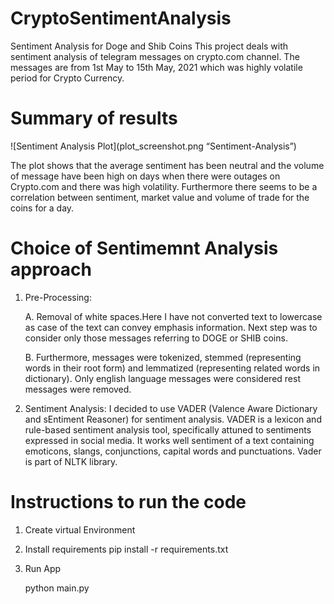 # CryptoSentimentAnalysis
Sentiment Analysis for Doge and Shib Coins
 This project deals with sentiment analysis of telegram messages on crypto.com channel. The messages are from 1st May to 15th May, 2021 which was highly volatile period for Crypto 
 Currency.

# Summary of results

 
 ![Sentiment Analysis Plot](plot_screenshot.png “Sentiment-Analysis”)
 
The plot shows that the average sentiment has been neutral and the volume of message have been high on days when there were outages on Crypto.com and there was high volatility. Furthermore there seems to be a correlation between sentiment, market value and volume of trade for the coins for a day. 


# Choice of Sentimemnt Analysis approach

1. Pre-Processing:

   A. Removal of white spaces.Here I have not converted text to lowercase as case of the text can convey emphasis information.
      Next step was to consider only those messages referring to DOGE or SHIB coins.
      
   B. Furthermore, messages were tokenized, stemmed (representing words in their root form) and lemmatized (representing related words in dictionary). 
      Only english language messages were considered rest messages were removed.
      
2. Sentiment Analysis:
   I decided to use VADER (Valence Aware Dictionary and sEntiment Reasoner) for sentiment analysis. VADER is a lexicon and rule-based sentiment analysis tool, specifically attuned 
   to sentiments expressed in social media.
   It works well sentiment of a text containing emoticons, slangs, conjunctions, capital words and punctuations. Vader is part of NLTK library.
   
# Instructions to run the code

1. Create virtual Environment

2. Install requirements pip install -r requirements.txt

3. Run App 
   
   python main.py

